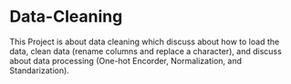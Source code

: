 # Data-Cleaning
This Project is about data cleaning which discuss about how to load the data, clean data (rename columns and replace a character), and discuss about data processing (One-hot Encorder, Normalization, and Standarization).
